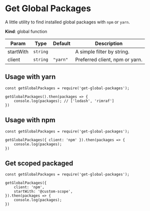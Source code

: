 # Get Global Packages

A little utility to find installed global packages with `npm` or `yarn`.

**Kind**: global function

| Param | Type | Default | Description |
| --- | --- | --- | --- |
| startWith | <code>string</code> |  | A simple filter by string. |
| client | <code>string</code> | <code>&quot;yarn&quot;</code> | Preferred client, npm or yarn. |

## Usage with yarn
```
const getGlobalPackages = require('get-global-packages');

getGlobalPackages().then(packages => {
    console.log(packages); // ['lodash', 'rimraf']
})
```

## Usage with npm
```
const getGlobalPackages = require('get-global-packages');

getGlobalPackages({ client: 'npm' }).then(packages => {
    console.log(packages);
})
```

## Get scoped packaged
```
const getGlobalPackages = require('get-global-packages');

getGlobalPackages({
    client: 'npm',
    startWith: '@custom-scope',
}).then(packages => {
    console.log(packages);
})
```
